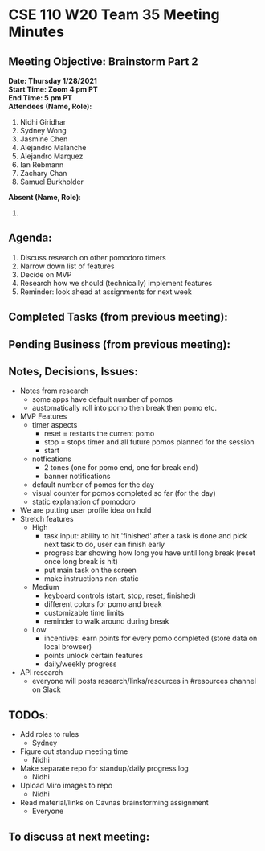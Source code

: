 # CSE 110 W20 Team 35 Meeting Minutes

## Meeting Objective: Brainstorm Part 2

**Date: Thursday 1/28/2021**  
**Start Time: Zoom 4 pm PT**  
**End Time: 5 pm PT**  
**Attendees (Name, Role):**

1. Nidhi Giridhar
2. Sydney Wong
3. Jasmine Chen
4. Alejandro Malanche
5. Alejandro Marquez
6. Ian Rebmann
7. Zachary Chan
8. Samuel Burkholder

**Absent (Name, Role)**:

1.

## Agenda:

1. Discuss research on other pomodoro timers
2. Narrow down list of features
3. Decide on MVP
4. Research how we should (technically) implement features
5. Reminder: look ahead at assignments for next week

## Completed Tasks (from previous meeting):

## Pending Business (from previous meeting):

## Notes, Decisions, Issues:

- Notes from research
  - some apps have default number of pomos
  - austomatically roll into pomo then break then pomo etc.
- MVP Features
  - timer aspects
    - reset = restarts the current pomo
    - stop = stops timer and all future pomos planned for the session
    - start
  - notfications
    - 2 tones (one for pomo end, one for break end)
    - banner notifications
  - default number of pomos for the day
  - visual counter for pomos completed so far (for the day)
  - static explanation of pomodoro
- We are putting user profile idea on hold
- Stretch features
  - High
    - task input: ability to hit 'finished' after a task is done and pick next task to do, user can finish early
    - progress bar showing how long you have until long break (reset once long break is hit)
    - put main task on the screen
    - make instructions non-static
  - Medium
    - keyboard controls (start, stop, reset, finished)
    - different colors for pomo and break
    - customizable time limits
    - reminder to walk around during break
  - Low
    - incentives: earn points for every pomo completed (store data on local browser)
    - points unlock certain features
    - daily/weekly progress
- API research
  - everyone will posts research/links/resources in #resources channel on Slack

## TODOs:

- Add roles to rules
  - Sydney
- Figure out standup meeting time
  - Nidhi
- Make separate repo for standup/daily progress log
  - Nidhi
- Upload Miro images to repo
  - Nidhi
- Read material/links on Cavnas brainstorming assignment
  - Everyone

## To discuss at next meeting:
